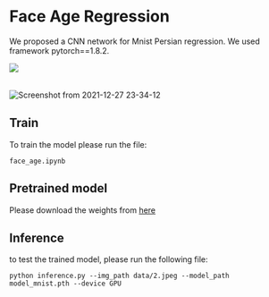 # Face Age Regression
We proposed a CNN network for Mnist Persian regression. We used framework pytorch==1.8.2.  

<table>
<tr>
  <img src="https://user-images.githubusercontent.com/80582110/147503753-4e3cfc86-a4ae-4e76-bb58-514076965d71.png">
</tr>
</table>

![Screenshot from 2021-12-27 23-34-12](https://user-images.githubusercontent.com/80582110/147503753-4e3cfc86-a4ae-4e76-bb58-514076965d71.png)

## Train
To train the model please run the file:

`face_age.ipynb`

## Pretrained model
Please download the weights from [here](https://drive.google.com/file/d/1-aiOwRsQnzMWBHd_FAeXqcuD74ccSuoY/view?usp=sharing)  

## Inference
to test the trained model, please run the following file:

`python inference.py --img_path data/2.jpeg --model_path model_mnist.pth --device GPU`
